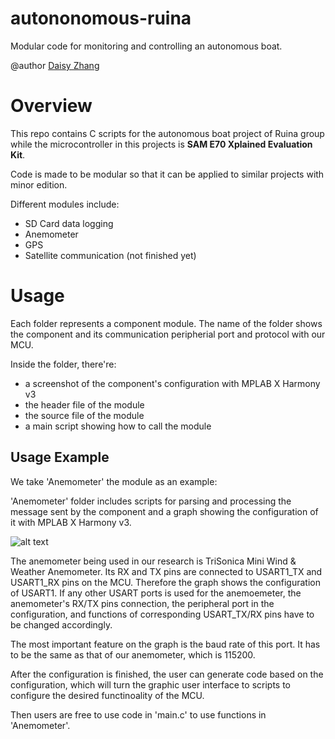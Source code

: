 # autononomous-ruina
Modular code for monitoring and controlling an autonomous boat.

@author [Daisy Zhang](mailto:dz298@cornell.edu?subject=[GitHub]%20Source%20Han%20Sans)

# Overview
This repo contains C scripts for the autonomous boat project of Ruina group while 
the microcontroller in this projects is **SAM E70 Xplained Evaluation Kit**.

Code is made to be modular so that it can be applied to similar projects with minor edition. 

Different modules include:
- SD Card data logging 
- Anemometer
- GPS
- Satellite communication (not finished yet)

# Usage
Each folder represents a component module. The name of the folder shows the component and its communication peripherial port and protocol with our MCU. 

Inside the folder, there're:
- a screenshot of the component's configuration with MPLAB X Harmony v3
- the header file of the module
- the source file of the module
- a main script showing how to call the module


## Usage Example
We take 'Anemometer' the module as an example:

'Anemometer' folder includes scripts for parsing and processing the message sent by the component and a graph showing the configuration of it with MPLAB X Harmony v3.  

![alt text](https://github.com/cec272/autononomous-ruina/blob/master/Anemometer%20(USART)/USART1%20config%20for%20Anemometer.png)

The anemometer being used in our research is TriSonica Mini Wind & Weather Anemometer. Its RX and TX pins are connected to USART1_TX and USART1_RX pins on the MCU. Therefore the graph shows the configuration of USART1. If any other USART ports is used for the anemoemeter, the anemometer's RX/TX pins connection, the peripheral port in the configuration, and functions of corresponding USART_TX/RX pins have to be changed accordingly. 

The most important feature on the graph is the baud rate of this port. It has to be the same as that of our anemometer, which is 115200. 

After the configuration is finished, the user can generate code based on the configuration, which will turn the graphic user interface to scripts to configure the desired functinoality of the MCU. 

Then users are free to use code in 'main.c' to use functions in 'Anemometer'.




